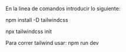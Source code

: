 ﻿En la linea de comandos introducir lo siguiente:

npm install -D tailwindcss

npx tailwindcss init

Para correr tailwind usar: npm run dev
